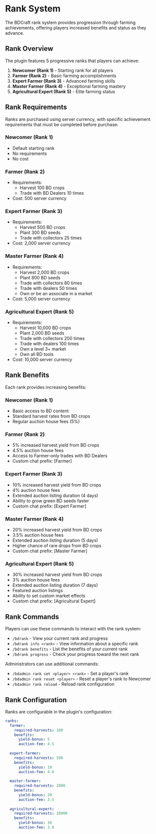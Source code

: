 # Rank System

The BDCraft rank system provides progression through farming achievements, offering players increased benefits and status as they advance.

## Rank Overview

The plugin features 5 progressive ranks that players can achieve:

1. **Newcomer (Rank 1)** - Starting rank for all players
2. **Farmer (Rank 2)** - Basic farming accomplishments
3. **Expert Farmer (Rank 3)** - Advanced farming skills
4. **Master Farmer (Rank 4)** - Exceptional farming mastery
5. **Agricultural Expert (Rank 5)** - Elite farming status

## Rank Requirements

Ranks are purchased using server currency, with specific achievement requirements that must be completed before purchase:

### Newcomer (Rank 1)
- Default starting rank
- No requirements
- No cost

### Farmer (Rank 2)
- Requirements:
  - Harvest 100 BD crops
  - Trade with BD Dealers 10 times
- Cost: 500 server currency

### Expert Farmer (Rank 3)
- Requirements:
  - Harvest 500 BD crops
  - Plant 300 BD seeds
  - Trade with collectors 25 times
- Cost: 2,000 server currency

### Master Farmer (Rank 4)
- Requirements:
  - Harvest 2,000 BD crops
  - Plant 800 BD seeds
  - Trade with collectors 80 times
  - Trade with dealers 50 times
  - Own or be an associate in a market
- Cost: 5,000 server currency

### Agricultural Expert (Rank 5)
- Requirements:
  - Harvest 10,000 BD crops
  - Plant 2,000 BD seeds
  - Trade with collectors 200 times
  - Trade with dealers 100 times
  - Own a level 3+ market
  - Own all BD tools
- Cost: 10,000 server currency

## Rank Benefits

Each rank provides increasing benefits:

### Newcomer (Rank 1)
- Basic access to BD content
- Standard harvest rates from BD crops
- Regular auction house fees (5%)

### Farmer (Rank 2)
- 5% increased harvest yield from BD crops
- 4.5% auction house fees
- Access to Farmer-only trades with BD Dealers
- Custom chat prefix: [Farmer]

### Expert Farmer (Rank 3)
- 10% increased harvest yield from BD crops
- 4% auction house fees
- Extended auction listing duration (4 days)
- Ability to grow green BD seeds faster
- Custom chat prefix: [Expert Farmer]

### Master Farmer (Rank 4)
- 20% increased harvest yield from BD crops
- 3.5% auction house fees
- Extended auction listing duration (5 days)
- Higher chance of rare drops from BD crops
- Custom chat prefix: [Master Farmer]

### Agricultural Expert (Rank 5)
- 30% increased harvest yield from BD crops
- 3% auction house fees
- Extended auction listing duration (7 days)
- Featured auction listings
- Ability to set custom market effects
- Custom chat prefix: [Agricultural Expert]

## Rank Commands

Players can use these commands to interact with the rank system:

- `/bdrank` - View your current rank and progress
- `/bdrank info <rank>` - View information about a specific rank
- `/bdrank benefits` - List the benefits of your current rank
- `/bdrank progress` - Check your progress toward the next rank

Administrators can use additional commands:

- `/bdadmin rank set <player> <rank>` - Set a player's rank
- `/bdadmin rank reset <player>` - Reset a player's rank to Newcomer
- `/bdadmin rank reload` - Reload rank configuration

## Rank Configuration

Ranks are configurable in the plugin's configuration:

```yaml
ranks:
  farmer:
    required-harvests: 100
    benefits:
      yield-bonus: 5
      auction-fee: 4.5
  
  expert-farmer:
    required-harvests: 500
    benefits:
      yield-bonus: 10
      auction-fee: 4.0
  
  master-farmer:
    required-harvests: 2000
    benefits:
      yield-bonus: 20
      auction-fee: 3.5
  
  agricultural-expert:
    required-harvests: 10000
    benefits:
      yield-bonus: 30
      auction-fee: 3.0
```